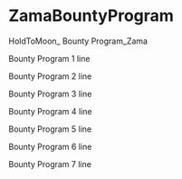 # ZamaBountyProgram
HoldToMoon_ Bounty Program_Zama

Bounty Program 1 line

Bounty Program 2 line

Bounty Program 3 line

Bounty Program 4 line

Bounty Program 5 line

Bounty Program 6 line

Bounty Program 7 line
